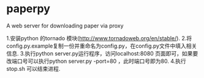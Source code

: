 paperpy
=======

A web server for downloading paper via proxy

1.安装python 的tornado 模块(http://www.tornadoweb.org/en/stable/).
2.将config.py.example复制一份并重命名为config.py，在config.py文件中填入相关信息.
3.执行python server.py运行程序，访问localhost:8080 页面即可，如果要改端口号可以执行python server.py -port=80 ，此时端口号即为80.
4.执行stop.sh 可以结束进程.

